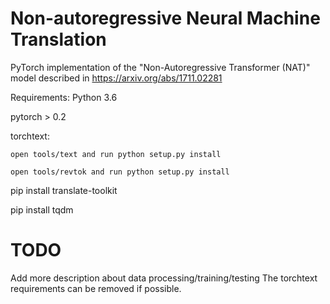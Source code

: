 # Non-autoregressive Neural Machine Translation
PyTorch implementation of the "Non-Autoregressive Transformer (NAT)" model described in https://arxiv.org/abs/1711.02281

Requirements:
  Python 3.6
  
  pytorch > 0.2
  
  torchtext: 
  
    open tools/text and run python setup.py install
    
    open tools/revtok and run python setup.py install
  
  pip install translate-toolkit
  
  pip install tqdm

# TODO
  Add more description about data processing/training/testing
  The torchtext requirements can be removed if possible.
